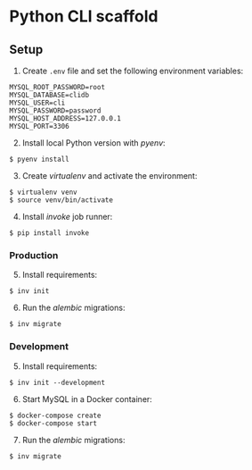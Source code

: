# Python CLI scaffold

## Setup

1. Create `.env` file and set the following environment variables:

~~~ {.bash}
MYSQL_ROOT_PASSWORD=root
MYSQL_DATABASE=clidb
MYSQL_USER=cli
MYSQL_PASSWORD=password
MYSQL_HOST_ADDRESS=127.0.0.1
MYSQL_PORT=3306
~~~

2. Install local Python version with *pyenv*:

~~~ {.bash}
$ pyenv install
~~~

3. Create *virtualenv* and activate the environment:

~~~ {.bash}
$ virtualenv venv
$ source venv/bin/activate
~~~

4. Install *invoke* job runner:

~~~ {.bash}
$ pip install invoke
~~~

### Production

5. Install requirements:

~~~ {.bash}
$ inv init
~~~

6. Run the *alembic* migrations:

~~~ {.bash}
$ inv migrate
~~~

### Development

5. Install requirements:

~~~ {.bash}
$ inv init --development
~~~

6. Start MySQL in a Docker container:

~~~ {.bash}
$ docker-compose create
$ docker-compose start
~~~

7. Run the *alembic* migrations:

~~~ {.bash}
$ inv migrate
~~~
